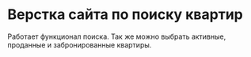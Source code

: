 # Верстка сайта по поиску квартир
Работает функционал поиска. Так же можно выбрать активные, проданные и забронированные квартиры.
